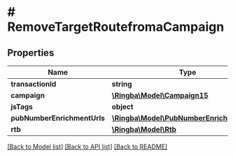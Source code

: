 # # RemoveTargetRoutefromaCampaign

## Properties

Name | Type | Description | Notes
------------ | ------------- | ------------- | -------------
**transactionId** | **string** |  |
**campaign** | [**\Ringba\Model\Campaign15**](Campaign15.md) |  |
**jsTags** | **object** |  |
**pubNumberEnrichmentUrls** | [**\Ringba\Model\PubNumberEnrichmentUrls7**](PubNumberEnrichmentUrls7.md) |  |
**rtb** | [**\Ringba\Model\Rtb**](Rtb.md) |  |

[[Back to Model list]](../../README.md#models) [[Back to API list]](../../README.md#endpoints) [[Back to README]](../../README.md)

